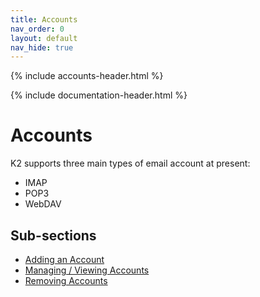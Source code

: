 ```yaml
---
title: Accounts
nav_order: 0
layout: default
nav_hide: true
---
```


{% include accounts-header.html %}

{% include documentation-header.html %}

# Accounts

K2 supports three main types of email account at present:

* IMAP
* POP3
* WebDAV

## Sub-sections

* [Adding an Account](/documentation/accounts/add.html)
* [Managing / Viewing Accounts](/documentation/accounts/view.html)
* [Removing Accounts](/documentation/accounts/remove.html)
